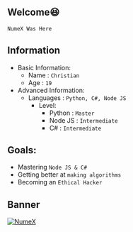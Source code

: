 ## Welcome😆
`NumeX Was Here`

## Information
- Basic Information:
  - Name : `Christian`
  - Age : `19`
- Advanced Information:
  - Languages : `Python, C#, Node JS`
    - Level:
      - Python : `Master`
      - Node JS : `Intermediate`
      - C# : `Intermediate`
## Goals:
  - Mastering `Node JS & C#`
  - Getting better at `making algorithms`
  - Becoming an `Ethical Hacker`

## Banner
[![NumeX](https://i.top4top.io/p_2076zko6x1.jpg)](https://github.com/NumeXx)
